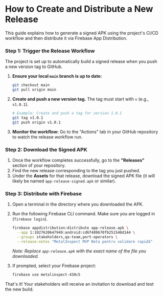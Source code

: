 # How to Create and Distribute a New Release

This guide explains how to generate a signed APK using the project\'s CI/CD workflow and then distribute it via Firebase App Distribution.

### Step 1: Trigger the Release Workflow

The project is set up to automatically build a signed release when you push a new version tag to GitHub.

1.  **Ensure your local `main` branch is up to date:**
    ```bash
    git checkout main
    git pull origin main
    ```

2.  **Create and push a new version tag.** The tag must start with `v` (e.g., `v1.0.1`).
    ```bash
    # Example: Create and push a tag for version 1.0.1
    git tag v1.0.1
    git push origin v1.0.1
    ```

3.  **Monitor the workflow:** Go to the "Actions" tab in your GitHub repository to watch the release workflow run.

### Step 2: Download the Signed APK

1.  Once the workflow completes successfully, go to the **"Releases"** section of your repository.
2.  Find the new release corresponding to the tag you just pushed.
3.  Under the **Assets** for that release, download the signed APK file (it will likely be named `app-release-signed.apk` or similar).

### Step 3: Distribute with Firebase

1.  Open a terminal in the directory where you downloaded the APK.
2.  Run the following Firebase CLI command. Make sure you are logged in (`firebase login`).

    ```bash
    firebase appdistribution:distribute app-release.apk \
      --app 1:1027620647949:android:cd6f489670fb251548d144 \
      --groups stakeholders,qa-team,port-operators \
      --release-notes "MetalInspect MVP Beta pentru validare rapidă"
    ```
    *Note: Replace `app-release.apk` with the exact name of the file you downloaded.*

4.  If prompted, select your Firebase project:
    ```bash
    firebase use metalinspect-430c5
    ```

That\'s it! Your stakeholders will receive an invitation to download and test the new build.
